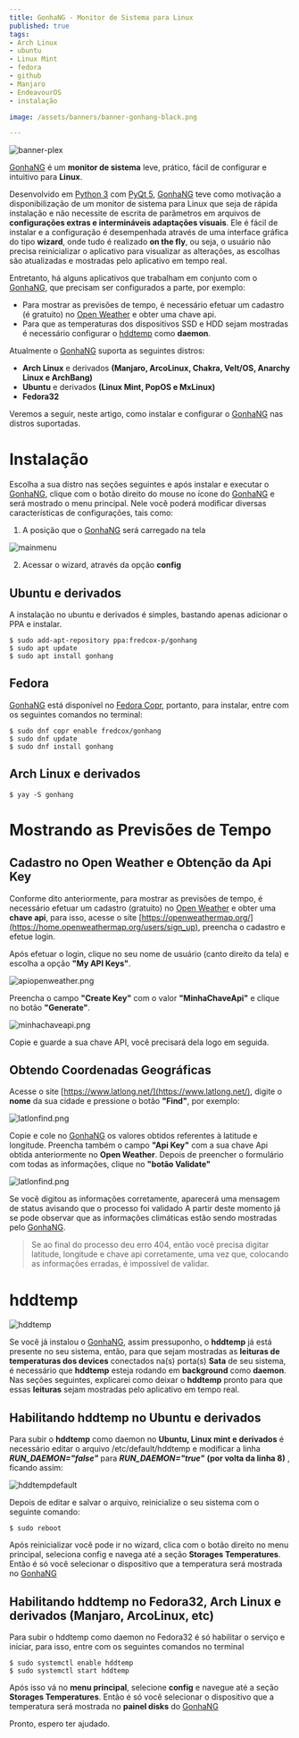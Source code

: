 ```yaml
---
title: GonhaNG - Monitor de Sistema para Linux
published: true
tags:
- Arch Linux
- ubuntu
- Linux Mint
- fedora 
- github
- Manjaro
- EndeavourOS
- instalação

image: /assets/banners/banner-gonhang-black.png

---
```



![banner-plex](/assets/banners/banner-gonhang.png)

[GonhaNG](https://github.com/fredcox/gonhang) é um **monitor de sistema** leve, prático, fácil de configurar 
e intuitivo para **Linux**. 

Desenvolvido em [Python 3](https://www.python.org/) com [PyQt 5](https://pypi.org/project/PyQt5/), 
[GonhaNG](https://github.com/fredcox/gonhang) teve como motivação a disponibilização de um monitor de sistema 
para Linux que seja de rápida instalação e não necessite de escrita de parâmetros em arquivos 
de **configurações extras e intermináveis adaptações visuais**. Ele é fácil de instalar e a configuração 
é desempenhada através de uma interface gráfica do tipo **wizard**, onde tudo é realizado **on the fly**, 
ou seja, o usuário não precisa reinicializar o aplicativo para visualizar as alterações, as escolhas são 
atualizadas e mostradas pelo aplicativo em tempo real.      

Entretanto, há alguns aplicativos que trabalham em conjunto com o [GonhaNG](https://github.com/fredcox/gonhang), que
precisam ser configurados a parte, por exemplo:

- Para mostrar as previsões de tempo, é necessário efetuar um cadastro (é gratuito) no 
[Open Weather](https://openweathermap.org/) e obter uma chave api. 
- Para que as temperaturas dos dispositivos SSD e HDD sejam mostradas é necessário configurar 
o [hddtemp](https://wiki.archlinux.org/index.php/Hddtemp) como **daemon**. 


Atualmente o [GonhaNG](https://github.com/fredcox/gonhang) suporta as seguintes distros:

- **Arch Linux** e derivados **(Manjaro, ArcoLinux, Chakra, Velt/OS, Anarchy Linux e ArchBang)**
- **Ubuntu** e derivados **(Linux Mint, PopOS e MxLinux)**
- **Fedora32**


Veremos a seguir, neste artigo, como instalar e configurar o [GonhaNG](https://github.com/fredcox/gonhang) 
nas distros suportadas.



# Instalação

Escolha a sua distro nas seções seguintes e após instalar e executar o [GonhaNG](https://github.com/fredcox/gonhang), 
clique com o botão direito do mouse no ícone do [GonhaNG](https://github.com/fredcox/gonhang) e será mostrado o menu
principal. Nele você poderá modificar diversas características de configurações, tais como:

1. A posição que o [GonhaNG](https://github.com/fredcox/gonhang) será carregado na tela

![mainmenu](/assets/gonhang/mainmenu.png)

2. Acessar o wizard, através da opção **config** 

## Ubuntu e derivados

A instalação no ubuntu e derivados é simples, bastando apenas adicionar o PPA e instalar.

```shell
$ sudo add-apt-repository ppa:fredcox-p/gonhang
$ sudo apt update
$ sudo apt install gonhang
```

## Fedora

[GonhaNG](https://github.com/fredcox/gonhang) está disponível no [Fedora Copr](https://copr.fedorainfracloud.org/), portanto,
para instalar, entre com os seguintes comandos no terminal:

```shell
$ sudo dnf copr enable fredcox/gonhang
$ sudo dnf update
$ sudo dnf install gonhang
```

## Arch Linux e derivados

```shell
$ yay -S gonhang
```

# Mostrando as Previsões de Tempo

## Cadastro no Open Weather e Obtenção da Api Key

Conforme dito anteriormente, para mostrar as previsões de tempo, é necessário efetuar um cadastro (gratuito) no 
[Open Weather](https://openweathermap.org/) e obter uma **chave api**, para isso, acesse o site 
[https://openweathermap.org/](https://home.openweathermap.org/users/sign_up), preencha o cadastro e efetue login.

Após efetuar o login, clique no seu nome de usuário (canto direito da tela) e escolha a opção **"My API Keys"**.  

![apiopenweather.png](/assets/gonhang/apiopenweather.png)

Preencha o campo **"Create Key"** com o valor **"MinhaChaveApi"** e clique no botão **"Generate"**.

![minhachaveapi.png](/assets/gonhang/minhachaveapi.png)

Copie e guarde a sua chave API, você precisará dela logo em seguida. 

 
## Obtendo Coordenadas Geográficas

Acesse o site [https://www.latlong.net/](https://www.latlong.net/), digite o **nome** da sua cidade e pressione o botão
**"Find"**, por exemplo:

![latlonfind.png ](/assets/gonhang/latlonfind.png )

Copie e cole no [GonhaNG](https://github.com/fredcox/gonhang) os valores obtidos referentes à latitude e longitude.
Preencha também o campo **"Api Key"** com a sua chave Api obtida anteriormente no **Open Weather**. Depois de preencher o 
formulário com todas as informações, clique no **"botão Validate"**

![latlonfind.png ](/assets/gonhang/weather.png )

Se você digitou as informações corretamente, aparecerá uma mensagem de status avisando que o processo foi validado 
A partir deste momento já se pode observar que as informações climáticas estão sendo mostradas pelo 
[GonhaNG](https://github.com/fredcox/gonhang). 

 >Se ao final do processo deu erro 404, então você precisa digitar latitude, longitude e chave api corretamente, uma vez que,
colocando as informações erradas, é impossível de validar.
 
# hddtemp

![hddtemp](/assets/gonhang/hddtemp.png)

Se você já instalou o [GonhaNG](https://github.com/fredcox/gonhang), assim pressuponho, o **hddtemp** já está presente
no seu sistema, então, para que sejam mostradas as **leituras de temperaturas dos devices** conectados na(s) porta(s) 
**Sata** de seu sistema, é necessário que **hddtemp** esteja rodando em **background** como **daemon**. Nas seções seguintes, 
explicarei como deixar o **hddtemp** pronto para que essas **leituras** sejam mostradas pelo aplicativo em tempo real.   


## Habilitando hddtemp no Ubuntu e derivados

Para subir o **hddtemp** como daemon no **Ubuntu, Linux mint e derivados** é necessário editar o arquivo /etc/default/hddtemp e
modificar a linha _**RUN_DAEMON="false"**_ para _**RUN_DAEMON="true"**_ **(por volta da linha 8)** , ficando assim:

![hddtempdefault](/assets/gonhang/hddtempdefault.png)

Depois de editar e salvar o arquivo, reinicialize o seu sistema com o seguinte comando:

```shell
$ sudo reboot
```

Após reinicializar você pode ir no wizard, clica com o botão direito no menu principal, seleciona config e navega até
 a seção **Storages Temperatures**. Então é só você selecionar o dispositivo que a temperatura será mostrada no 
 [GonhaNG](https://github.com/fredcox/gonhang)
 
 
## Habilitando hddtemp no Fedora32, Arch Linux e derivados (Manjaro, ArcoLinux, etc)

Para subir o hddtemp como daemon no Fedora32 é só habilitar o serviço e iniciar, para isso, entre com os seguintes
comandos no terminal

```shell
$ sudo systemctl enable hddtemp
$ sudo systemctl start hddtemp
```

Após isso vá no **menu principal**, selecione **config** e navegue até a seção **Storages Temperatures**. Então é só você 
selecionar o dispositivo que a temperatura será mostrada no **painel disks** do [GonhaNG](https://github.com/fredcox/gonhang)


Pronto, espero ter ajudado. 